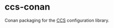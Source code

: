 # ccs-conan

Conan packaging for the [CCS](https://github.com/hellige/ccs-cpp) configuration library.
